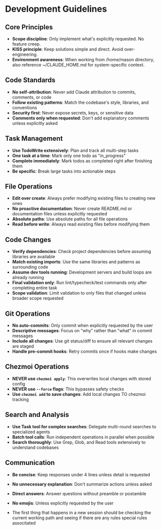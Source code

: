 # Development Guidelines

## Core Principles
- **Scope discipline**: Only implement what's explicitly requested. No feature creep.
- **KISS principle**: Keep solutions simple and direct. Avoid over-engineering.
- **Environment awareness**: When working from /home/mason directory, also reference ~/CLAUDE_HOME.md for system-specific context.

## Code Standards
- **No self-attribution**: Never add Claude attribution to commits, comments, or code
- **Follow existing patterns**: Match the codebase's style, libraries, and conventions
- **Security first**: Never expose secrets, keys, or sensitive data
- **Comments only when requested**: Don't add explanatory comments unless explicitly asked

## Task Management
- **Use TodoWrite extensively**: Plan and track all multi-step tasks
- **One task at a time**: Mark only one todo as "in_progress" 
- **Complete immediately**: Mark todos as completed right after finishing them
- **Be specific**: Break large tasks into actionable steps

## File Operations
- **Edit over create**: Always prefer modifying existing files to creating new ones
- **No proactive documentation**: Never create README.md or documentation files unless explicitly requested
- **Absolute paths**: Use absolute paths for all file operations
- **Read before write**: Always read existing files before modifying them

## Code Changes
- **Verify dependencies**: Check project dependencies before assuming libraries are available
- **Match existing imports**: Use the same libraries and patterns as surrounding code
- **Assume dev tools running**: Development servers and build loops are already running
- **Final validation only**: Run lint/typecheck/test commands only after completing entire task
- **Scope validation**: Limit validation to only files that changed unless broader scope requested

## Git Operations  
- **No auto-commits**: Only commit when explicitly requested by the user
- **Descriptive messages**: Focus on "why" rather than "what" in commit messages
- **Include all changes**: Use git status/diff to ensure all relevant changes are staged
- **Handle pre-commit hooks**: Retry commits once if hooks make changes

## Chezmoi Operations
- **NEVER use `chezmoi apply`**: This overwrites local changes with stored config
- **NEVER use `--force` flags**: This bypasses safety checks
- **Use `chezmoi add` to save changes**: Add local changes TO chezmoi tracking

## Search and Analysis
- **Use Task tool for complex searches**: Delegate multi-round searches to specialized agents
- **Batch tool calls**: Run independent operations in parallel when possible
- **Search thoroughly**: Use Grep, Glob, and Read tools extensively to understand codebases

## Communication
- **Be concise**: Keep responses under 4 lines unless detail is requested
- **No unnecessary explanation**: Don't summarize actions unless asked
- **Direct answers**: Answer questions without preamble or postamble
- **No emojis**: Unless explicitly requested by the user

- The first thing that happens in a new session should be checking the current working path and seeing if there are any rules special rules associtated